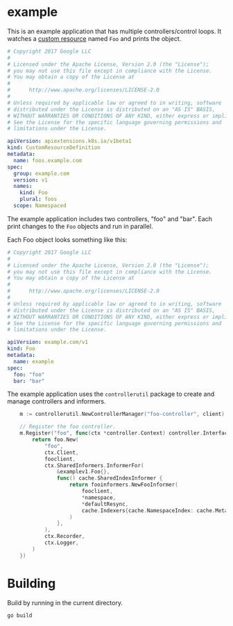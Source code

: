 # example

This is an example application that has multiple controllers/control loops. It watches a [custom resource](https://kubernetes.io/docs/concepts/api-extension/custom-resources/) named `Foo` and prints the object.

[embedmd]:# (artifacts/crd.yaml yaml)
```yaml
# Copyright 2017 Google LLC
#
# Licensed under the Apache License, Version 2.0 (the "License");
# you may not use this file except in compliance with the License.
# You may obtain a copy of the License at
#
#      http://www.apache.org/licenses/LICENSE-2.0
#
# Unless required by applicable law or agreed to in writing, software
# distributed under the License is distributed on an "AS IS" BASIS,
# WITHOUT WARRANTIES OR CONDITIONS OF ANY KIND, either express or implied.
# See the License for the specific language governing permissions and
# limitations under the License.

apiVersion: apiextensions.k8s.io/v1beta1
kind: CustomResourceDefinition
metadata:
  name: foos.example.com
spec:
  group: example.com
  version: v1
  names:
    kind: Foo
    plural: foos
  scope: Namespaced
```

The example application includes two controllers, "foo" and "bar". Each print changes to the `Foo` objects and run in parallel.

Each Foo object looks something like this:

[embedmd]:# (artifacts/example.yaml yaml)
```yaml
# Copyright 2017 Google LLC
#
# Licensed under the Apache License, Version 2.0 (the "License");
# you may not use this file except in compliance with the License.
# You may obtain a copy of the License at
#
#      http://www.apache.org/licenses/LICENSE-2.0
#
# Unless required by applicable law or agreed to in writing, software
# distributed under the License is distributed on an "AS IS" BASIS,
# WITHOUT WARRANTIES OR CONDITIONS OF ANY KIND, either express or implied.
# See the License for the specific language governing permissions and
# limitations under the License.

apiVersion: example.com/v1
kind: Foo
metadata:
  name: example
spec:
  foo: "foo"
  bar: "bar"
```

The example application uses the `controllerutil` package to create and manage controllers and informers.

[embedmd]:# (main.go go /.*NewControllerManager/ /\}\)/)
```go
	m := controllerutil.NewControllerManager("foo-controller", client)

	// Register the foo controller.
	m.Register("foo", func(ctx *controller.Context) controller.Interface {
		return foo.New(
			"foo",
			ctx.Client,
			fooclient,
			ctx.SharedInformers.InformerFor(
				&examplev1.Foo{},
				func() cache.SharedIndexInformer {
					return fooinformers.NewFooInformer(
						fooclient,
						*namespace,
						*defaultResync,
						cache.Indexers{cache.NamespaceIndex: cache.MetaNamespaceIndexFunc},
					)
				},
			),
			ctx.Recorder,
			ctx.Logger,
		)
	})
```

# Building

Build by running in the current directory.

    go build
